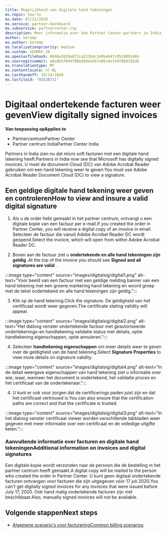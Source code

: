 ```yaml
---
title: Mogelijkheid van digitale hand tekeningen
ms.topic: how-to
ms.date: 07/21/2020
ms.service: partner-dashboard
ms.subservice: partnercenter-csp
description: Meer informatie over hoe Partner Center-partners in India digitaal ondertekende facturen kunnen bekijken en digitale kopieën ontvangen van facturen voor orders die zijn gemaakt in Partner Center.
author: keramp
ms.author: keramp
ms.localizationpriority: medium
ms.custom: SEOMAY.20
ms.openlocfilehash: 0696a3820a873ca213b4c2e0be847c0518095466
ms.sourcegitcommit: a8adb5f044f06bd684a5b7a06c8efe9f8b03d2db
ms.translationtype: MT
ms.contentlocale: nl-NL
ms.lasthandoff: 10/14/2020
ms.locfileid: "92528711"
---
```

# <a name="view-digitally-signed-invoices"></a><span data-ttu-id="5f2f5-103">Digitaal ondertekende facturen weer geven</span><span class="sxs-lookup"><span data-stu-id="5f2f5-103">View digitally signed invoices</span></span>

<span data-ttu-id="5f2f5-104">**Van toepassing op**</span><span class="sxs-lookup"><span data-stu-id="5f2f5-104">**Applies to**</span></span>

- <span data-ttu-id="5f2f5-105">Partnercentrum</span><span class="sxs-lookup"><span data-stu-id="5f2f5-105">Partner Center</span></span>
- <span data-ttu-id="5f2f5-106">Partner centrum India</span><span class="sxs-lookup"><span data-stu-id="5f2f5-106">Partner Center India</span></span>


<span data-ttu-id="5f2f5-107">Partners in India zien nu dat micro soft facturen met een digitale hand tekening heeft.</span><span class="sxs-lookup"><span data-stu-id="5f2f5-107">Partners in India now see that Microsoft has digitally signed invoices.</span></span> <span data-ttu-id="5f2f5-108">U moet de document-Cloud (DC) van Adobe Acrobat Reader gebruiken om een hand tekening weer te geven.</span><span class="sxs-lookup"><span data-stu-id="5f2f5-108">You must use Adobe Acrobat Reader Document Cloud (DC) to view a signature.</span></span>

## <a name="how-to-view-and-insure-a-valid-digital-signature"></a><span data-ttu-id="5f2f5-109">Een geldige digitale hand tekening weer geven en controleren</span><span class="sxs-lookup"><span data-stu-id="5f2f5-109">How to view and insure a valid digital signature</span></span>


1. <span data-ttu-id="5f2f5-110">Als u de order hebt gemaakt in het partner centrum, ontvangt u een digitale kopie van een factuur per e-mail.</span><span class="sxs-lookup"><span data-stu-id="5f2f5-110">If you created the order in Partner Center, you will receive a digital copy of an invoice in email.</span></span> <span data-ttu-id="5f2f5-111">Selecteer de factuur die vanuit Adobe Acrobat Reader DC wordt geopend.</span><span class="sxs-lookup"><span data-stu-id="5f2f5-111">Select the invoice, which will open from within Adobe Acrobat Reader DC.</span></span>


2. <span data-ttu-id="5f2f5-112">Boven aan de factuur ziet u **ondertekende en alle hand tekeningen zijn geldig** .</span><span class="sxs-lookup"><span data-stu-id="5f2f5-112">At the top of the invoice you should see **Signed and all signatures are valid** .</span></span>
 
 :::image type="content" source="images/digitalsig/digital1.png" alt-text="Voor beeld van een factuur met een geldige melding banner van een hand tekening met een groene markering hand tekening en woord groep met de tekst ondertekend en alle hand tekeningen zijn geldig.":::

3. <span data-ttu-id="5f2f5-114">Klik op de hand tekening.</span><span class="sxs-lookup"><span data-stu-id="5f2f5-114">Click the signature.</span></span> <span data-ttu-id="5f2f5-115">De geldigheid van het certificaat wordt weer gegeven.</span><span class="sxs-lookup"><span data-stu-id="5f2f5-115">The certificate stating validity will appear.</span></span>

:::image type="content" source="images/digitalsig/digital2.png" alt-text="Het dialoog venster ondertekende factuur met geautoriseerde ondertekenings-en handtekening validatie status met details, optie handtekening eigenschappen, optie annuleren."::: 

4. <span data-ttu-id="5f2f5-117">Selecteer **handtekening eigenschappen** om meer details weer te geven over de geldigheid van de hand tekening.</span><span class="sxs-lookup"><span data-stu-id="5f2f5-117">Select **Signature Properties** to view more details on signature validity.</span></span>

:::image type="content" source="images/digitalsig/digital4.png" alt-text="In de detail weergave eigenschappen van hand tekening ziet u informatie over wie, waar, wanneer het document is ondertekend, het validatie proces en het certificaat van de ondertekenaar."::: 

4. <span data-ttu-id="5f2f5-119">U kunt er ook voor zorgen dat de certificerings paden juist zijn en dat het certificaat vertrouwd is.</span><span class="sxs-lookup"><span data-stu-id="5f2f5-119">You can also ensure that the certification paths are correct and that the certificate is trusted.</span></span>

 :::image type="content" source="images/digitalsig/digital3.png" alt-text="In het dialoog venster certificaat viewer worden verschillende tabbladen weer gegeven met meer informatie over een certificaat en de volledige uitgifte keten.":::

### <a name="additional-information-on-invoices-and-digital-signatures"></a><span data-ttu-id="5f2f5-121">Aanvullende informatie over facturen en digitale hand tekeningen</span><span class="sxs-lookup"><span data-stu-id="5f2f5-121">Additional information on invoices and digital signatures</span></span>

<span data-ttu-id="5f2f5-122">Een digitale kopie wordt verzonden naar de persoon die de bestelling in het partner centrum heeft gemaakt.</span><span class="sxs-lookup"><span data-stu-id="5f2f5-122">A digital copy will be mailed to the person who created the order in Partner Center.</span></span> <span data-ttu-id="5f2f5-123">U kunt geen digitaal ondertekende facturen ontvangen voor facturen die zijn uitgegeven vóór 17 juli 2020.</span><span class="sxs-lookup"><span data-stu-id="5f2f5-123">You can't get digitally signed invoices for any invoices that were issued before July 17, 2020.</span></span> <span data-ttu-id="5f2f5-124">Ook hand matig ondertekende facturen zijn niet beschikbaar.</span><span class="sxs-lookup"><span data-stu-id="5f2f5-124">Also, manually signed invoices will not be available.</span></span>

## <a name="next-steps"></a><span data-ttu-id="5f2f5-125">Volgende stappen</span><span class="sxs-lookup"><span data-stu-id="5f2f5-125">Next steps</span></span>

- [<span data-ttu-id="5f2f5-126">Algemene scenario's voor facturering</span><span class="sxs-lookup"><span data-stu-id="5f2f5-126">Common billing scenarios</span></span>](common-billing-scenarios.md)